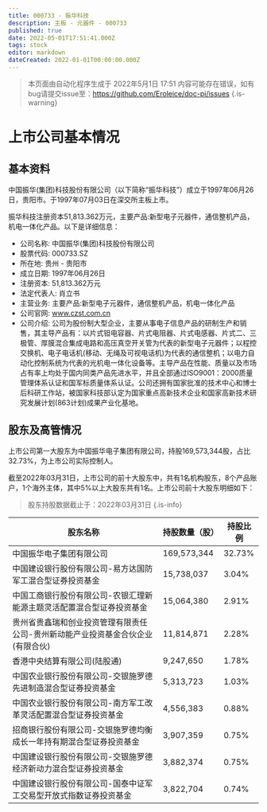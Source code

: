 ```yaml
---
title: 000733 - 振华科技
description: 主板 - 元器件 - 000733
published: true
date: 2022-05-01T17:51:41.000Z
tags: stock
editor: markdown
dateCreated: 2022-01-01T00:00:00.000Z
---
```


> 本页面由自动化程序生成于 2022年5月1日 17:51
> 内容可能存在错误，如有bug请提交issue至：https://github.com/Eroleice/doc-pi/issues
{.is-warning}

# 上市公司基本情况

## 基本资料

中国振华(集团)科技股份有限公司（以下简称“振华科技”）成立于1997年06月26日，贵阳市。于1997年07月03日在深交所主板上市。

振华科技注册资本51,813.362万元，主要产品:新型电子元器件，通信整机产品，机电一体化产品。以下是详细信息：

- 公司名称: 中国振华(集团)科技股份有限公司
- 股票代码: 000733.SZ
- 所在地: 贵州 - 贵阳市
- 成立日期: 1997年06月26日
- 注册资本: 51,813.362万元
- 法定代表人: 肖立书
- 主营业务: 主要产品:新型电子元器件，通信整机产品，机电一体化产品
- 公司官网: www.czst.com.cn
- 公司介绍: 公司为股份制大型企业，主要从事电子信息产品的研制生产和销售，其主导产品有：以片式钽电容器、片式电阻器、片式电感器、片式二、三极管、厚膜混合集成电路和高压真空开关管为代表的新型电子元器件；以程控交换机、电子电话机(移动、无绳及可视电话机)为代表的通信整机；以电力自动化控制系统为代表的光机电一体化设备等。主导产品在性能、质量以及市场占有率上均处于国内同类产品先进水平，并且全部通过ISO9001：2000质量管理体系认证和国军标质量体系认证。公司还拥有国家批准的技术中心和博士后科研工作站，被国家科技部认定为国家重点高新技术企业和国家高新技术研究发展计划(863计划)成果产业化基地。


## 股东及高管情况

上市公司第一大股东为中国振华电子集团有限公司，持股169,573,344股，占比32.73%，为上市公司实际控制人。

截至2022年03月31日，上市公司的前十大股东中，共有1名机构股东，8个产品账户，1个海外主体，其中5%以上大股东共有1名。上市公司前十大股东明细如下：

> 股东持股数据截止于：2022年03月31日
{.is-info}

| 股东名称 | 持股数量（股） | 持股比例 |
| --- | --- | --- |
| 中国振华电子集团有限公司 | 169,573,344 | 32.73% |
| 中国建设银行股份有限公司-易方达国防军工混合型证券投资基金 | 15,738,037 | 3.04% |
| 中国工商银行股份有限公司-农银汇理新能源主题灵活配置混合型证券投资基金 | 15,064,380 | 2.91% |
| 贵州省贵鑫瑞和创业投资管理有限责任公司-贵州新动能产业投资基金合伙企业(有限合伙) | 11,814,871 | 2.28% |
| 香港中央结算有限公司(陆股通) | 9,247,650 | 1.78% |
| 中国农业银行股份有限公司-交银施罗德先进制造混合型证券投资基金 | 5,313,723 | 1.03% |
| 中国农业银行股份有限公司-南方军工改革灵活配置混合型证券投资基金 | 4,556,383 | 0.88% |
| 招商银行股份有限公司-交银施罗德均衡成长一年持有期混合型证券投资基金 | 3,907,359 | 0.75% |
| 中国建设银行股份有限公司-交银施罗德经济新动力混合型证券投资基金 | 3,882,374 | 0.75% |
| 中国建设银行股份有限公司-国泰中证军工交易型开放式指数证券投资基金 | 3,822,704 | 0.74% |




